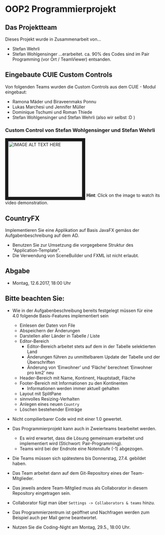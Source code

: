 # OOP2 Programmierprojekt

## Das Projektteam
Dieses Projekt wurde in Zusammenarbeit von...
- Stefan Wehrli
- Stefan Wohlgensinger
...erarbeitet. ca. 90% des Codes sind im Pair Programming (vor Ort / TeamViewer) entsanden.

## Eingebaute CUIE Custom Controls
Von folgenden Teams wurden die Custom Controls aus dem CUIE - Modul eingebaut:
- Ramona Mäder und Biraveenmaks Ponnu
- Lukas Marchesi und Jennifer Müller
- Dominique Tschumi und Roman Thiede
- Stefan Wohlgensinger und Stefan Wehrli (also wir selbst :D )


### Custom Control von Stefan Wohlgensinger und Stefan Wehrli
<a href="http://www.youtube.com/watch?feature=player_embedded&v=TDzeqDoEy_0
" target="_blank"><img src="http://img.youtube.com/vi/TDzeqDoEy_0/0.jpg" 
alt="IMAGE ALT TEXT HERE" width="240" height="180" border="10" /></a>
**Hint**: Click on the image to watch its video demonstration.

## CountryFX

Implementieren Sie eine Applikation auf Basis JavaFX gemäss der Aufgabenbeschreibung auf dem AD. 
 - Benutzen Sie zur Umsetzung die vorgegebene Struktur des "Application-Template".
 - Die Verwendung von SceneBuilder und FXML ist nicht erlaubt.


## Abgabe
- Montag, 12.6.2017, 18:00 Uhr


## Bitte beachten Sie:
 - Wie in der Aufgabenbeschreibung bereits festgelegt müssen für eine 4.0 folgende Basis-Features implementiert sein
   - Einlesen der Daten von File
   - Abspeichern der Änderungen
   - Darstellen aller Länder in Tabelle / Liste 
   - Editor-Bereich
     - Editor-Bereich arbeitet stets auf dem in der Tabelle selektierten Land
     - Änderungen führen zu unmittelbarem Update der Tabelle und der Überschriften
     - Änderung von ‘Einwohner’ und ‘Fläche’ berechnet ‘Einwohner pro km2’ neu
   - Header-Bereich mit Name, Kontinent, Hauptstadt, Fläche
   - Footer-Bereich mit Informationen zu den Kontinenten
     - Informationen werden immer aktuell gehalten
   - Layout mit SplitPane
   - sinnvolles Resizing-Verhalten
   - Anlegen eines neuen `Country`
   - Löschen bestehender Einträge  
   
 - Nicht compilierbarer Code wird mit einer 1.0 gewertet.

 - Das Programmierprojekt kann auch in Zweierteams bearbeitet werden. 
   - Es wird erwartet, dass die Lösung gemeinsam erarbeitet und implementiert wird (Stichwort: Pair-Programming).
   - Teams wird bei der Endnote eine Notenstufe (-1) abgezogen.
 
 - Die Teams müssen sich spätestens bis Donnerstag, 27.4. gebildet haben.
 
 - Das Team arbeitet dann auf dem Git-Repository eines der Team-Mitglieder.
 
 - Das jeweils andere Team-Mitglied muss als Collaborator in diesem Repository eingetragen sein.
 
 - Collaborator fügt man über `Settings -> Collaborators & teams` hinzu.
 
 - Das Programmierzentrum ist geöffnet und Nachfragen werden zum Beispiel auch per Mail gerne beantwortet.
 
 - Nutzen Sie die Coding-Night am Montag, 29.5., 18:00 Uhr. 
